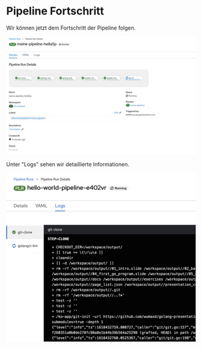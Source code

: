 # Pipeline Fortschritt

Wir können jetzt dem Fortschritt der Pipeline folgen.

![](../../../.gitbook/assets/image%20%28177%29.png)

Unter "Logs" sehen wir detaillierte Informationen.

![](../../../.gitbook/assets/screenshot-2021-04-14-at-22.39.42.png)

